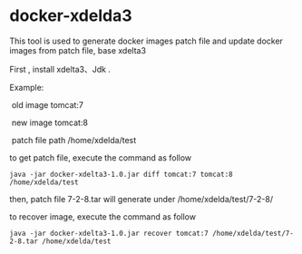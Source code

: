# docker-xdelda3
This tool is used to generate docker images patch file and update docker images from patch file, base xdelta3  



First ,  install xdelta3、Jdk .

Example: 

​	old image                 tomcat:7

​	new image               tomcat:8

​	patch file path         /home/xdelda/test



to get patch file, execute the command as follow

```
java -jar docker-xdelta3-1.0.jar diff tomcat:7 tomcat:8 /home/xdelda/test
```

then, patch file  7-2-8.tar will generate under /home/xdelda/test/7-2-8/ 



to recover image,  execute the  command as follow

```
java -jar docker-xdelta3-1.0.jar recover tomcat:7 /home/xdelda/test/7-2-8.tar /home/xdelda/test
```

